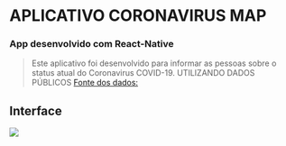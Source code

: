 # APLICATIVO CORONAVIRUS MAP
### App desenvolvido com React-Native
> Este aplicativo foi desenvolvido para informar as pessoas sobre o status atual do Coronavirus COVID-19. UTILIZANDO DADOS PÚBLICOS
> [Fonte dos dados: ](https://github.com/CSSEGISandData/COVID-19)
## Interface
![](https://i.ibb.co/bXR63gJ/tela.png)
